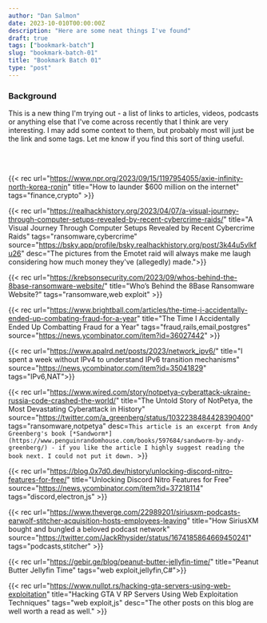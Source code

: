 ```yaml
---
author: "Dan Salmon"
date: 2023-10-010T00:00:00Z
description: "Here are some neat things I've found"
draft: true
tags: ["bookmark-batch"]
slug: "bookmark-batch-01"
title: "Bookmark Batch 01"
type: "post"
---
```


### Background

This is a new thing I'm trying out - a list of links to articles, videos, podcasts or anything else that I've come across recently that I think are very interesting. I may add some context to them, but probably most will just be the link and some tags. Let me know if you find this sort of thing useful.

<br><br>

{{< rec url="https://www.npr.org/2023/09/15/1197954055/axie-infinity-north-korea-ronin" title="How to launder $600 million on the internet" tags="finance,crypto" >}}

{{< rec url="https://realhackhistory.org/2023/04/07/a-visual-journey-through-computer-setups-revealed-by-recent-cybercrime-raids/" title="A Visual Journey Through Computer Setups Revealed by Recent Cybercrime Raids" tags="ransomware,cybercrime" source="https://bsky.app/profile/bsky.realhackhistory.org/post/3k44u5vlkfu26" desc="The pictures from the Emotet raid will always make me laugh considering how much money they've (allegedly) made.">}}

{{< rec url="https://krebsonsecurity.com/2023/09/whos-behind-the-8base-ransomware-website/" title="Who’s Behind the 8Base Ransomware Website?" tags="ransomware,web exploit" >}}

{{< rec url="https://www.brightball.com/articles/the-time-i-accidentally-ended-up-combating-fraud-for-a-year" title="The Time I Accidentally Ended Up Combatting Fraud for a Year" tags="fraud,rails,email,postgres" source="https://news.ycombinator.com/item?id=36027442" >}}

{{< rec url="https://www.apalrd.net/posts/2023/network_ipv6/" title="I spent a week without IPv4 to understand IPv6 transition mechanisms" source="https://news.ycombinator.com/item?id=35041829" tags="IPv6,NAT">}} 

{{< rec url="https://www.wired.com/story/notpetya-cyberattack-ukraine-russia-code-crashed-the-world/" title="The Untold Story of NotPetya, the Most Devastating Cyberattack in History" source="https://twitter.com/a_greenberg/status/1032238484428390400" tags="ransomware,notpetya" desc=`This article is an excerpt from Andy Greenberg's book [*Sandworm*](https://www.penguinrandomhouse.com/books/597684/sandworm-by-andy-greenberg/) - if you like the article I highly suggest reading the book next. I could not put it down.
`>}}

{{< rec url="https://blog.0x7d0.dev/history/unlocking-discord-nitro-features-for-free/" title="Unlocking Discord Nitro Features for Free" source="https://news.ycombinator.com/item?id=37218114" tags="discord,electron,js" >}}

{{< rec url="https://www.theverge.com/22989201/siriusxm-podcasts-earwolf-stitcher-acquisition-hosts-employees-leaving" title="How SiriusXM bought and bungled a beloved podcast network" source="https://twitter.com/JackRhysider/status/1674185864669450241" tags="podcasts,stitcher" >}}

{{< rec url="https://gebir.ge/blog/peanut-butter-jellyfin-time/" title="Peanut Butter Jellyfin Time" tags="web exploit,jellyfin,C#">}}

{{< rec url="https://www.nullpt.rs/hacking-gta-servers-using-web-exploitation" title="Hacking GTA V RP Servers Using Web Exploitation Techniques" tags="web exploit,js" desc="The other posts on this blog are well worth a read as well." >}}